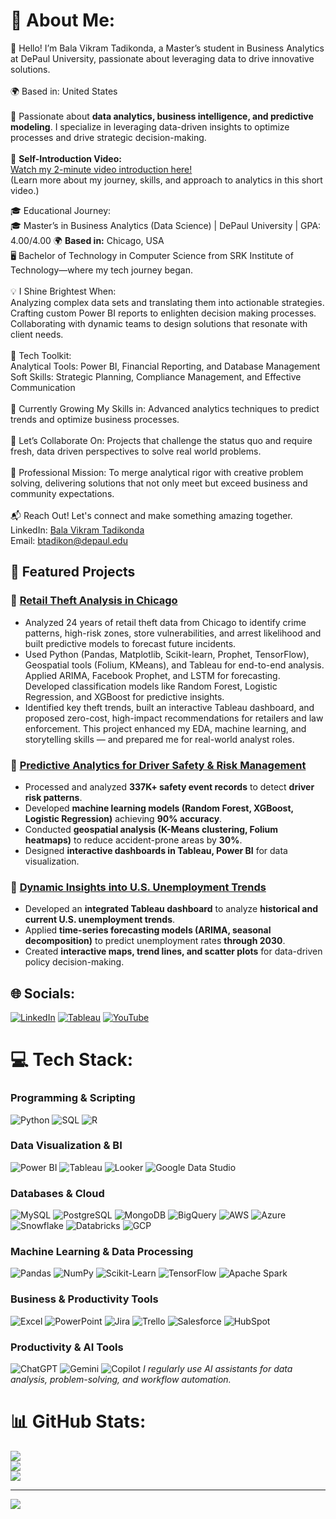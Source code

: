 # 💫 About Me:
 👋 Hello! I’m Bala Vikram Tadikonda, a Master’s student in Business Analytics at DePaul University, passionate about leveraging data to drive innovative solutions.<br><br>🌍 Based in: United States <br><br>🚀 Passionate about **data analytics, business intelligence, and predictive modeling**. I specialize in leveraging data-driven insights to optimize processes and drive strategic decision-making.<br><br> 🎥 **Self-Introduction Video:**  
[Watch my 2-minute video introduction here!](https://youtu.be/KRf2x0vP8-E?si=5DYnYfhqNgGZkKgU)  
(Learn more about my journey, skills, and approach to analytics in this short video.)  

🎓 Educational Journey:<br> 🎓 Master’s in Business Analytics (Data Science) | DePaul University | GPA: 4.00/4.00
🌍 **Based in:** Chicago, USA  <br> 🖥️ Bachelor of Technology in Computer Science from SRK Institute of Technology—where my tech journey began.<br><br>💡 I Shine Brightest When:<br> Analyzing complex data sets and translating them into actionable strategies.<br> Crafting custom Power BI reports to enlighten decision making processes.<br> Collaborating with dynamic teams to design solutions that resonate with client needs.<br><br>🔨 Tech Toolkit:<br> Analytical Tools: Power BI, Financial Reporting, and Database Management<br> Soft Skills: Strategic Planning, Compliance Management, and Effective Communication<br><br>🌱 Currently Growing My Skills in: Advanced analytics techniques to predict trends and optimize business processes.<br><br>🤝 Let’s Collaborate On: Projects that challenge the status quo and require fresh, data driven perspectives to solve real world problems.<br><br>🎯 Professional Mission: To merge analytical rigor with creative problem solving, delivering solutions that not only meet but exceed business and community expectations.<br><br>📬 Reach Out! Let's connect and make something amazing together.<br> LinkedIn: [Bala Vikram Tadikonda](https://www.linkedin.com/in/balavikramtadikonda)<br> Email: btadikon@depaul.edu

## 📌 Featured Projects

### 🔹 [Retail Theft Analysis in Chicago](https://github.com/Bala-vikram8/Retail_Theft_Analysis_Chicago)
   - Analyzed 24 years of retail theft data from Chicago to identify crime patterns, high-risk zones, store vulnerabilities, and arrest likelihood and built predictive models to forecast future incidents.
   - Used Python (Pandas, Matplotlib, Scikit-learn, Prophet, TensorFlow), Geospatial tools (Folium, KMeans), and Tableau for end-to-end analysis. Applied ARIMA, Facebook Prophet, and LSTM for forecasting. Developed classification models like Random Forest, Logistic Regression, and XGBoost for predictive insights.
   - Identified key theft trends, built an interactive Tableau dashboard, and proposed zero-cost, high-impact recommendations for retailers and law enforcement. This project enhanced my EDA, machine learning, and storytelling skills — and prepared me for real-world analyst roles.


### 🔹 [Predictive Analytics for Driver Safety & Risk Management](https://github.com/Bala-vikram8/driver-safety-analysis)
   - Processed and analyzed **337K+ safety event records** to detect **driver risk patterns**.
   - Developed **machine learning models (Random Forest, XGBoost, Logistic Regression)** achieving **90% accuracy**.
   - Conducted **geospatial analysis (K-Means clustering, Folium heatmaps)** to reduce accident-prone areas by **30%**.
   - Designed **interactive dashboards in Tableau, Power BI** for data visualization.

### 🔹 [Dynamic Insights into U.S. Unemployment Trends](https://github.com/Bala-vikram8/us-unemployment-analysis)
   - Developed an **integrated Tableau dashboard** to analyze **historical and current U.S. unemployment trends**.
   - Applied **time-series forecasting models (ARIMA, seasonal decomposition)** to predict unemployment rates **through 2030**.
   - Created **interactive maps, trend lines, and scatter plots** for data-driven policy decision-making.
     

## 🌐 Socials:
[![LinkedIn](https://img.shields.io/badge/LinkedIn-blue?style=for-the-badge&logo=linkedin)](https://www.linkedin.com/in/bala-vikram-tadikonda/)
[![Tableau](https://img.shields.io/badge/Tableau-10A6D5?style=for-the-badge&logo=tableau&logoColor=white)](https://public.tableau.com/app/profile/balavikramtadikonda)
[![YouTube](https://img.shields.io/badge/YouTube-FF0000?style=for-the-badge&logo=youtube&logoColor=white)](https://www.youtube.com/@bablutadikonda1812)

# 💻 Tech Stack:

### **Programming & Scripting**
![Python](https://img.shields.io/badge/Python-3776AB?style=for-the-badge&logo=python&logoColor=white)
![SQL](https://img.shields.io/badge/SQL-4479A1?style=for-the-badge&logo=postgresql&logoColor=white)
![R](https://img.shields.io/badge/R-276DC3?style=for-the-badge&logo=r&logoColor=white)

### **Data Visualization & BI**
![Power BI](https://img.shields.io/badge/Power%20BI-F2C811?style=for-the-badge&logo=powerbi&logoColor=black)
![Tableau](https://img.shields.io/badge/Tableau-E97627?style=for-the-badge&logo=tableau&logoColor=white)
![Looker](https://img.shields.io/badge/Looker-4285F4?style=for-the-badge&logo=looker&logoColor=white)
![Google Data Studio](https://img.shields.io/badge/Google%20Data%20Studio-4285F4?style=for-the-badge&logo=google&logoColor=white)

### **Databases & Cloud**
![MySQL](https://img.shields.io/badge/MySQL-4479A1?style=for-the-badge&logo=mysql&logoColor=white)
![PostgreSQL](https://img.shields.io/badge/PostgreSQL-336791?style=for-the-badge&logo=postgresql&logoColor=white)
![MongoDB](https://img.shields.io/badge/MongoDB-47A248?style=for-the-badge&logo=mongodb&logoColor=white)
![BigQuery](https://img.shields.io/badge/BigQuery-4285F4?style=for-the-badge&logo=googlecloud&logoColor=white)
![AWS](https://img.shields.io/badge/AWS-FF9900?style=for-the-badge&logo=amazon-aws&logoColor=white)
![Azure](https://img.shields.io/badge/Azure-0078D4?style=for-the-badge&logo=microsoft-azure&logoColor=white)
![Snowflake](https://img.shields.io/badge/Snowflake-29B5E8?style=for-the-badge&logo=snowflake&logoColor=white)
![Databricks](https://img.shields.io/badge/Databricks-EF3A24?style=for-the-badge&logo=databricks&logoColor=white)
![GCP](https://img.shields.io/badge/GCP-4285F4?style=for-the-badge&logo=googlecloud&logoColor=white)

### **Machine Learning & Data Processing**
![Pandas](https://img.shields.io/badge/Pandas-150458?style=for-the-badge&logo=pandas&logoColor=white)
![NumPy](https://img.shields.io/badge/NumPy-013243?style=for-the-badge&logo=numpy&logoColor=white)
![Scikit-Learn](https://img.shields.io/badge/Scikit--Learn-F7931E?style=for-the-badge&logo=scikit-learn&logoColor=white)
![TensorFlow](https://img.shields.io/badge/TensorFlow-FF6F00?style=for-the-badge&logo=tensorflow&logoColor=white)
![Apache Spark](https://img.shields.io/badge/Apache%20Spark-E25A1C?style=for-the-badge&logo=apachespark&logoColor=white)

### **Business & Productivity Tools**
![Excel](https://img.shields.io/badge/Excel-217346?style=for-the-badge&logo=microsoft-excel&logoColor=white)
![PowerPoint](https://img.shields.io/badge/PowerPoint-B7472A?style=for-the-badge&logo=microsoft-powerpoint&logoColor=white)
![Jira](https://img.shields.io/badge/Jira-0052CC?style=for-the-badge&logo=jira&logoColor=white)
![Trello](https://img.shields.io/badge/Trello-0079BF?style=for-the-badge&logo=trello&logoColor=white)
![Salesforce](https://img.shields.io/badge/Salesforce-00A1E0?style=for-the-badge&logo=salesforce&logoColor=white)
![HubSpot](https://img.shields.io/badge/HubSpot-FF7A59?style=for-the-badge&logo=hubspot&logoColor=white)

### **Productivity & AI Tools**
![ChatGPT](https://img.shields.io/badge/ChatGPT-10A37F?style=for-the-badge&logo=openai&logoColor=white)
![Gemini](https://img.shields.io/badge/Gemini-4285F4?style=for-the-badge&logo=google&logoColor=white)
![Copilot](https://img.shields.io/badge/GitHub_Copilot-1DB7B6?style=for-the-badge&logo=github&logoColor=white)
*I regularly use AI assistants for data analysis, problem-solving, and workflow automation.*

# 📊 GitHub Stats:
![](https://github-readme-stats.vercel.app/api?username=Bala-vikram8&theme=solarized-light&hide_border=false&include_all_commits=false&count_private=false)<br/>
![](https://github-readme-streak-stats.herokuapp.com/?user=Bala-vikram8&theme=solarized-light&hide_border=false)<br/>
![](https://github-readme-stats.vercel.app/api/top-langs/?username=Bala-vikram8&theme=solarized-light&hide_border=false&include_all_commits=false&count_private=false&layout=compact)

---
[![](https://visitcount.itsvg.in/api?id=Bala-vikram8&icon=0&color=12)](https://visitcount.itsvg.in)

<!-- Proudly created with GPRM ( https://gprm.itsvg.in ) -->
